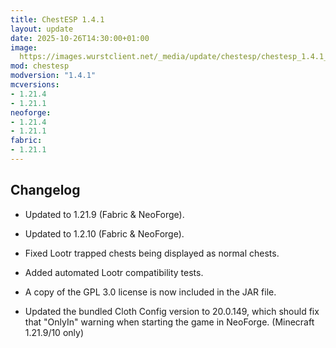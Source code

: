 ```yaml
---
title: ChestESP 1.4.1
layout: update
date: 2025-10-26T14:30:00+01:00
image: 
  https://images.wurstclient.net/_media/update/chestesp/chestesp_1.4.1_540p.webp
mod: chestesp
modversion: "1.4.1"
mcversions:
- 1.21.4
- 1.21.1
neoforge:
- 1.21.4
- 1.21.1
fabric:
- 1.21.1
---
```

## Changelog

- Updated to 1.21.9 (Fabric & NeoForge).

- Updated to 1.2.10 (Fabric & NeoForge).

- Fixed Lootr trapped chests being displayed as normal chests.

- Added automated Lootr compatibility tests.

- A copy of the GPL 3.0 license is now included in the JAR file.

- Updated the bundled Cloth Config version to 20.0.149, which should fix that "OnlyIn" warning when starting the game in NeoForge. (Minecraft 1.21.9/10 only)
